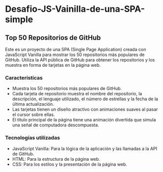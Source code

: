 # Desafio-JS-Vainilla-de-una-SPA-simple

## Top 50 Repositorios de GitHub

Este es un proyecto de una SPA (Single Page Application) creada con JavaScript Vanilla para mostrar los 50 repositorios más populares de GitHub. Utiliza la API pública de GitHub para obtener los repositorios y los muestra en forma de tarjetas en la página web.

### Características

- Muestra los 50 repositorios más populares de GitHub.
- Cada tarjeta de repositorio muestra el nombre del repositorio, la descripción, el lenguaje utilizado, el número de estrellas y la fecha de la última actualización.
- Las tarjetas tienen un diseño atractivo con animaciones suaves al pasar el cursor sobre ellas.
- El título principal de la página tiene una animación divertida que simula una señal de computadora descompuesta.

### Tecnologías utilizadas

- JavaScript Vanilla: Para la lógica de la aplicación y las llamadas a la API de GitHub.
- HTML: Para la estructura de la página web.
- CSS: Para los estilos y la presentación de la página web.
